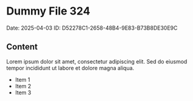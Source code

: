 # Dummy File 324

Date: 2025-04-03
ID: D52278C1-2658-48B4-9E83-B73B8DE30E9C

## Content

Lorem ipsum dolor sit amet, consectetur adipiscing elit.
Sed do eiusmod tempor incididunt ut labore et dolore magna aliqua.

* Item 1
* Item 2
* Item 3
